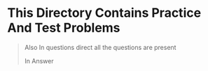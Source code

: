 # This Directory Contains Practice And Test Problems 

> Also In questions direct all the questions are present 
> 
> In Answer 